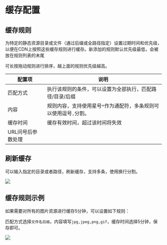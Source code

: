 # 缓存配置


## 缓存规则

为特定的静态资源目录或文件（通过后缀或全路径指定）设置过期时间和优先级，以便在CDN上按照这些缓存规则进行缓存。新添加的规则默认优先级最低，会被放在规则列表的末尾

可长按拖动规则进行排序，越上面的规则优先级越高。

| 配置项        | 说明                                   |
|------------|--------------------------------------|
| 匹配方式       | 执行该规则的条件，可以设置为全部执行，匹配路径/目录/后缀        |
| 内容         | 规则内容，支持使用星号`*`作为通配符，多条规则可以使用逗号`,`分割。 |
| 缓存时间       | 缓存有效时间，超过该时间将失效                      |
| URL问号后参数处理 |                                      |

## 刷新缓存

可以输入指定的目录或者路径，刷新缓存，支持多条，使用换行分割。

![](https://cn-sy1.rains3.com/rainyun-assets/pic/2024/10/20241016163218_eabd0b05704f11f865419cf078062f7a.png)

## 缓存规则示例

如果需要对所有的图片资源进行缓存5分钟，可以设置如下规则：

匹配方式选择`文件名后缀`，内容填写`jpg,jpeg,png,gif`，缓存时间选择5分钟，保存即可。

![](https://cn-sy1.rains3.com/rainyun-assets/pic/2024/10/20241016163455_6e8c157a1553db777bfab6eb5e76df85.png)

